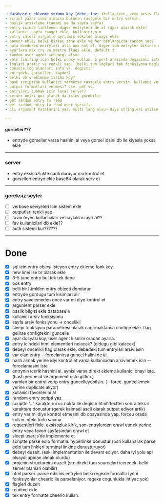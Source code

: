 ```yaml
---

- database'e eklenme yorumu koy (debe, fav: <kullanici>, veya arsiv flagleri verirken comment koyabilme imkani olsun)
- script yazar ismi almazsa bulunan rastgele bir entry versin.
- baslik arsivleme (tamami ya da sayfa sayfa)
- entry icinde linklenen diger entryleri de al (ayar olarak ekle)
- kullanici sayfa rangei ekle. kullanici,n-m
- entry idleri virgulle ayrilmis sekilde almayi ekle 
- banner ekle, belki birkac tane ekle ve her baslangicta random sec?
- hata donduren entryleri atla ama not al. diger tum entryler bitince onlari tekrar dene
- ayarlara max try ve maxtry flagi ekle. default 3
- random user agent secenegi olsun
- rate limiting icin belki proxy kullan. 5 port arasinda degisimli istekler at?
- loglari arttir ve renkli yap. (belki tum loglari tek fonksiyona bagla ve oradan renk ver)
- console.log olanlari info vs. degistir
- entrydeki gorselleri kaydet?
- belki db'e eklenme tarihi koy?
- bash scriptine kullanici vermezse rastgele entry versin. kullanci verirse sadece o kullanicinin rastgele entrysini versin
- output formatlari vermesi? csv. pdf vs.
- entryleri sunmak icin local server?
- server belki gui olarak da islev gorebilir
- get random entry to read 
- get random entry to read user specific 
- cli argument hatalarini yaz. multi lang olsun diye stringleri utilse koy.

---
```


#### gorseller???

- entryde gorseller varsa hashini al veya gorsel idsini db ile kiyasla yoksa ekle

---

### server

- entry eksisozlukte canli duruyor mu kontrol et
- gorselleri entrye ekle base64 olarak serv et 

---

### gereksiz seyler

- [ ] verbose seviyeleri icin sistem ekle
- [ ] outputlari renkli yap
- [ ] favorileyen kullanicilari ve caylaklari ayri al??
- [ ] fav kullanicilari db ekle??
- [ ] auth sistemi kur??????

--- 

# Done 

- [X] sql icin entry objesi isteyen entry ekleme fonk koy.
- [X] new linei ise br olarak ekle 
- [X] 3-5 tane entry bul tek tek dene
- [X] bos entry
- [X] belli bir htmlden entry objecti dondurur
- [X] entryde gordugu tum kisimlari alir 
- [X] entry savelemeden once var mi diye kontrol et
- [X] argument parser ekle
- [x] baslik bilgisi ekle database'e
- [X] kullanici arsiv fonksiyonu
- [X] sayfa arsiv fonksiyonu -> oncelikli
- [X] sleepi fonksiyon parametresi olarak cagirmaktansa confige ekle. flag gelirse configtekini guncelle
- [X] ayar dosyasi koy, user agent kismini oradan ayarla. 
- [X] entry icindeki html elementleri nolacak? (oldugu gibi kalacak)
- [X] debeyi oncelikli flag olarak ekle. debedeki tum entryleri arsivlesin
- [X] var olan entry --forcelanirsa guncel halini de al
- [X] hash almak yerine idyi kontrol et varsa kullanicidan arsivlemek icin --forcelamasini iste 
- [X] entrynin icerik hashini al. aynisi varsa direkt ekleme kullanici onayi iste. (hash yerine id ve argument ustu gittim.)
- [X] varolan bir entryi verip entry guncelleyebilsin. (--force. guncellemek yerine duplicate aliyor)
- [X] kullanici favorilerini al
- [X] random entry scripti yaz
- [X] scriptte '…' karakterini uc nokta ile degistir html2textten sonra tekrar karaktere donustur (gerek kalmadi ascii olarak output ediyor artik)
- [X] entry var mi diye kontrol etmesini db dosyasinda yap. forceu orada kullan. oteki turlu sacma
- [X] requestleri fixle. eksisozluk kirik, son-entrylerden crawl etmek yerine entry veya favori sayfasindan crawl et
- [X] sleepi user.js'de implemente et
- [X] scriptte parse edip formatla. hyperlinke donustur (bs4 kullanarak parse edip tum linkleri terminal linkine donusturuyor)
- [X] debeyi duzelt. (eski implemantation ile devam ediyor. daha iyi yolu api olsaydi apidan almak olurdu)
- [X] projenin structureini duzelt (src direkt tum sourcelari icerecek. belki server planlari olabilir)
- [X] html parser. parse edilmis entryleri belki regexle formatla (yeni fonksiyonlar cheerio ile parselaniyor. regexe cogunlukla ihtiyac yok)
- [X] flagleri duzelt
- [X] readme ekle
- [X] tek entry formatte cheerio kullan.
